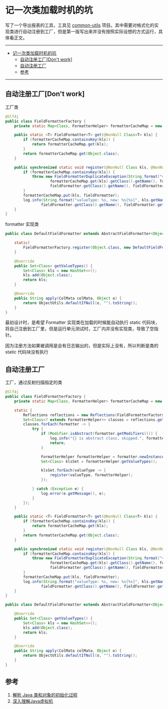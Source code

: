 # 记一次类加载时机的坑

写了一个导出报表的工具，工具见 [common-utils](https://github.com/c-rainstorm/common-utils) 项目。其中需要对格式化的实现类进行自动注册到工厂，但是第一版写出来并没有按照实际设想的方式运行，具体看正文。

---

- [记一次类加载时机的坑](#%e8%ae%b0%e4%b8%80%e6%ac%a1%e7%b1%bb%e5%8a%a0%e8%bd%bd%e6%97%b6%e6%9c%ba%e7%9a%84%e5%9d%91)
  - [自动注册工厂[Don't work]](#%e8%87%aa%e5%8a%a8%e6%b3%a8%e5%86%8c%e5%b7%a5%e5%8e%82dont-work)
  - [自动注册工厂](#%e8%87%aa%e5%8a%a8%e6%b3%a8%e5%86%8c%e5%b7%a5%e5%8e%82)
  - [参考](#%e5%8f%82%e8%80%83)

---

## 自动注册工厂[Don't work]

工厂类

```Java
@Slf4j
public class FieldFormatterFactory {
    private static Map<Class, FormatterHelper> formatterCacheMap = new HashMap<>(32);

    public static <T> FieldFormatter<T> get(@NonNull Class<T> kls) {
        if (formatterCacheMap.containsKey(kls)) {
            return formatterCacheMap.get(kls);
        }
        return formatterCacheMap.get(Object.class);
    }

    public synchronized static void register(@NonNull Class kls, @NonNull FormatterHelper fieldFormatter) {
        if (formatterCacheMap.containsKey(kls)) {
            throw new FieldFormatterDuplicateException(String.format("valueType: %s, exist: %s[%s], new: %s[%s]", kls.getName(),
                    formatterCacheMap.get(kls).getClass().getName(), formatterCacheMap.get(kls).getClass().getClassLoader(),
                    fieldFormatter.getClass().getName(), fieldFormatter.getClass().getClassLoader()));
        }
        formatterCacheMap.put(kls, fieldFormatter);
        log.info(String.format("valueType: %s, new: %s[%s]", kls.getName(),
                fieldFormatter.getClass().getName(), fieldFormatter.getClass().getClassLoader()));
    }
}
```

formatter 实现类

```java
public class DefaultFieldFormatter extends AbstractFieldFormatter<Object> {

    static{
        FieldFormatterFactory.register(Object.class, new DefaultFieldFormatter());
    }

    @Override
    public Set<Class> getValueTypes() {
        Set<Class> kls = new HashSet<>();
        kls.add(Object.class);
        return kls;
    }

    @Override
    public String apply(ColMata colMata, Object o) {
        return ObjectUtils.defaultIfNull(o, "").toString();
    }
}

```

最初设计时，是希望 Formatter 实现类在加载的时候能自动执行 static 代码块，将自己注册到工厂里，但是运行单元测试时，工厂内并没有实现类，导致了空指针。

因为注册方法如果被调用是会有日志输出的，但是实际上没有，所以判断是类的 static 代码块没有执行

## 自动注册工厂

工厂，通过反射扫描指定的类

```java
@Slf4j
public class FieldFormatterFactory {
    private static Map<Class, FormatterHelper> formatterCacheMap = new HashMap<>(32);

    static {
        Reflections reflections = new Reflections(FieldFormatterFactory.class.getPackage().getName());
        Set<Class<? extends FormatterHelper>> classes = reflections.getSubTypesOf(FormatterHelper.class);
        classes.forEach(formatter -> {
            try {
                if (Modifier.isAbstract(formatter.getModifiers())) {
                    log.info("{} is abstract class, skipped.", formatter.getName());
                    return;
                }

                FormatterHelper formatterHelper = formatter.newInstance();
                Set<Class> klsSet = formatterHelper.getValueTypes();

                klsSet.forEach(valueType -> {
                    register(valueType, formatterHelper);
                });

            } catch (Exception e) {
                log.error(e.getMessage(), e);
            }
        });
    }

    public static <T> FieldFormatter<T> get(@NonNull Class<T> kls) {
        if (formatterCacheMap.containsKey(kls)) {
            return formatterCacheMap.get(kls);
        }
        return formatterCacheMap.get(Object.class);
    }

    public synchronized static void register(@NonNull Class kls, @NonNull FormatterHelper fieldFormatter) {
        if (formatterCacheMap.containsKey(kls)) {
            throw new FieldFormatterDuplicateException(String.format("valueType: %s, exist: %s[%s], new: %s[%s]", kls.getName(),
                    formatterCacheMap.get(kls).getClass().getName(), formatterCacheMap.get(kls).getClass().getClassLoader(),
                    fieldFormatter.getClass().getName(), fieldFormatter.getClass().getClassLoader()));
        }
        formatterCacheMap.put(kls, fieldFormatter);
        log.info(String.format("valueType: %s, new: %s[%s]", kls.getName(),
                fieldFormatter.getClass().getName(), fieldFormatter.getClass().getClassLoader()));
    }
}

```

```java
public class DefaultFieldFormatter extends AbstractFieldFormatter<Object> {

    @Override
    public Set<Class> getValueTypes() {
        Set<Class> kls = new HashSet<>();
        kls.add(Object.class);
        return kls;
    }

    @Override
    public String apply(ColMata colMata, Object o) {
        return ObjectUtils.defaultIfNull(o, "").toString();
    }
}

```

## 参考

1. [解析 Java 类和对象的初始化过程](https://www.ibm.com/developerworks/cn/java/j-lo-clobj-init/index.html)
1. [深入理解Java虚拟机]()
